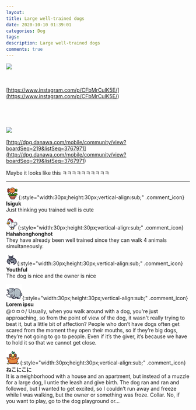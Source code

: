 ```yaml
---
layout: 
title: Large well-trained dogs
date: 2020-10-10 01:39:01
categories: Dog
tags: 
description: Large well-trained dogs
comments: true
---
```


![](https://blog.kakaocdn.net/dn/o5SB2/btqKvQNzSGH/TitSAYkJLzs8rQBVynuBw0/img.png)

​

[https://www.instagram.com/p/CFbMrCulK5E/](<https://www.instagram.com/p/CFbMrCulK5E/>)

​

​

![](https://blog.kakaocdn.net/dn/4qGY1/btqKv6Js8XD/6ZZf3b1NsIDxDeugBaV3X1/img.png)

[http://dpg.danawa.com/mobile/community/view?boardSeq=219&listSeq=3767971](<http://dpg.danawa.com/mobile/community/view?boardSeq=219&listSeq=3767971>)

Maybe it looks like this ㅋㅋㅋㅋㅋㅋㅋㅋㅋㅋ

* * *

![comment](/assets/character/plant.png){:style="width:30px;height:30px;vertical-align:sub;" .comment_icon} **Isiguk**  
Just thinking you trained well is cute   
  
![comment](/assets/character/chicken.png){:style="width:30px;height:30px;vertical-align:sub;" .comment_icon} **Hahahonghonghot**  
They have already been well trained since they can walk 4 animals simultaneously.   
  
![comment](/assets/character/bat.png){:style="width:30px;height:30px;vertical-align:sub;" .comment_icon} **Youthful**  
The dog is nice and the owner is nice   
  
![comment](/assets/character/rino.png){:style="width:30px;height:30px;vertical-align:sub;" .comment_icon} **Lorem ipsu**  
@ㅇㅁㅇ/ Usually, when you walk around with a dog, you're just approaching, so from the point of view of the dog, it wasn't really trying to beat it, but a little bit of affection? People who don’t have dogs often get scared from the moment they open their mouths, so if they’re big dogs, they’re not going to go to people. Even if it’s the giver, it’s because we have to hold it so that we cannot get close.  
  
![comment](/assets/character/bird.png){:style="width:30px;height:30px;vertical-align:sub;" .comment_icon} **ねこにこに**  
It is a neighborhood with a house and an apartment, but instead of a muzzle for a large dog, I untie the leash and give birth. The dog ran and ran and followed, but I wanted to get excited, so I couldn’t run away and freeze while I was walking, but the owner or something was froze. Collar. No, if you want to play, go to the dog playground or...  
  

